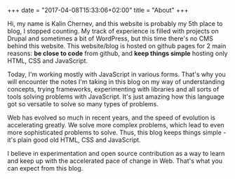 +++
date = "2017-04-08T15:33:06+02:00"
title = "About"
+++

Hi, my name is Kalin Chernev, and this website is probably my 5th place to blog, I stopped counting.
My track of experience is filled with projects on Drupal and sometimes a bit of WordPress,
but this time there's no CMS behind this website. This website/blog is hosted on github pages for 2 main reasons: __be close to code__ from github, and __keep things simple__ hosting only HTML, CSS and JavaScript.

Today, I'm working mostly with JavaScript in various forms. That's why you will encounter the notes I'm taking
in this blog on my way of understanding concepts, trying frameworks, experimenting with libraries
and all sorts of tools solving problems with JavaScript. It's just amazing how this language got so
versatile to solve so many types of problems.

Web has evolved so much in recent years, and the speed of evolution is accelerating greatly.
We solve more complex problems, which lead to even more sophisticated problems to solve.
Thus, this blog keeps things simple - it's plain good old HTML, CSS and JavaScript.

I believe in experimentation and open source contribution as a way to learn and keep up
with the accelerated pace of change in Web. That's what you can expect from this blog.

